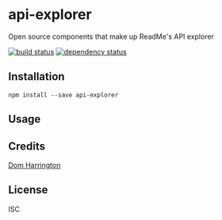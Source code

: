 # api-explorer

Open source components that make up ReadMe&#39;s API explorer

[![build status](https://secure.travis-ci.org/readme/api-explorer.svg)](http://travis-ci.org/readme/api-explorer)
[![dependency status](https://david-dm.org/readme/api-explorer.svg)](https://david-dm.org/readme/api-explorer)

## Installation

```
npm install --save api-explorer
```

## Usage

## Credits
[Dom Harrington](https://github.com/readme/)

## License

ISC
